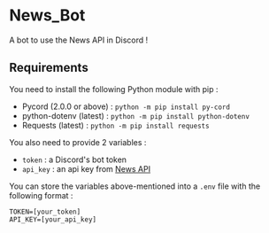 # News_Bot

A bot to use the News API in Discord !

## Requirements

You need to install the following Python module with pip :

- Pycord (2.0.0 or above) : `python -m pip install py-cord`
- python-dotenv (latest) : `python -m pip install python-dotenv`
- Requests (latest) : `python -m pip install requests`

You also need to provide 2 variables :

- `token` : a Discord's bot token
- `api_key` : an api key from <a href="https://newsapi.org/">News API</a>

You can store the variables above-mentioned into a `.env` file with the following format :

```dotenv
TOKEN=[your_token]
API_KEY=[your_api_key]
```
